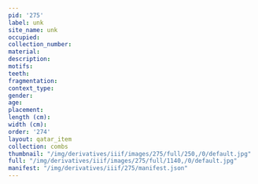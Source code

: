 ```yaml
---
pid: '275'
label: unk
site_name: unk
occupied:
collection_number:
material:
description:
motifs:
teeth:
fragmentation:
context_type:
gender:
age:
placement:
length (cm):
width (cm):
order: '274'
layout: qatar_item
collection: combs
thumbnail: "/img/derivatives/iiif/images/275/full/250,/0/default.jpg"
full: "/img/derivatives/iiif/images/275/full/1140,/0/default.jpg"
manifest: "/img/derivatives/iiif/275/manifest.json"
---
```

